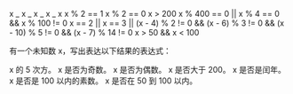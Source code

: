 x _ x _ x _ x _ x
x % 2 == 1
x % 2 == 0
x > 200
x % 400 == 0 || x % 4 == 0 && x % 100 != 0
x == 2 || x == 3 || (x - 4) % 2 != 0 && (x - 6) % 3 != 0 && (x - 10) % 5 != 0 && (x - 7) % 14 != 0
x > 50 && x < 100

有一个未知数 x，写出表达以下结果的表达式：

x 的 5 次方。
x 是否为奇数。
x 是否为偶数。
x 是否大于 200。
x 是否是闰年。
x 是否是 100 以内的素数。
x 是否在 50 到 100 以内。
